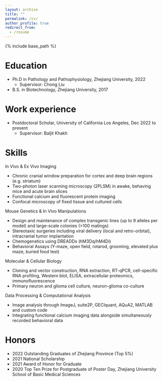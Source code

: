 ```yaml
---
layout: archive
title: ""
permalink: /cv/
author_profile: true
redirect_from:
  - /resume
---
```


{% include base_path %}

Education
======
* Ph.D in Pathology and Pathophysiology, Zhejiang University, 2022
  * Supervisor: Chong Liu
* B.S. in Biotechnology, Zhejiang University, 2017

Work experience
======
* Postdoctoral Scholar, University of California Los Angeles,  Dec 2022 to present
  * Supervisor: Baljit Khakh
  
Skills
======
In Vivo & Ex Vivo Imaging
* Chronic cranial window preparation for cortex and deep brain regions (e.g. striatum)
* Two-photon laser scanning microscopy (2PLSM) in awake, behaving mice and acute brain slices
* Functional calcium and fluorescent protein imaging
* Confocal microscopy of fixed tissue and cultured cells

Mouse Genetics & In Vivo Manipulations
* Design and maintenance of complex transgenic lines (up to 9 alleles per model) and large-scale colonies (>100 matings)
* Stereotaxic surgeries including viral delivery (local and retro-orbital), intracranial tumor implantation
* Chemogenetics using DREADDs (hM3Dq/hM4Di)
* Behavioral Assays (Y-maze, open field, rotarod, grooming, elevated plus maze, buried food test)

Molecular & Cellular Biology
* Cloning and vector construction, RNA extraction, RT-qPCR, cell-specific RNA profiling, Western blot, ELISA, extracellular proteomics, immunofluorescence
* Primary neuron and glioma cell culture, neuron-glioma co-culture

Data Processing & Computational Analysis
* Image analysis through ImageJ, suite2P, GECIquant, AQuA2, MATLAB and custom code
* Integrating functional calcium imaging data alongside simultaneously recorded behavioral data



Honors
======
* 2022 Outstanding Graduates of Zhejiang Province (Top 5%)
* 2021 National Scholarship
* 2021 Award of Honor for Graduate
* 2020 Top Ten Prize for Postgraduate of Poster Day, Zhejiang University School of Basic Medical Sciences



